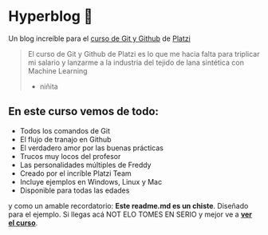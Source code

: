 # Hyperblog 💚
Un blog increíble para el [curso de Git y Github](http://platzi.com/cursos/git-github "curso de Git y Github") de [Platzi](http://platzi.com "Platzi")
> El curso de Git y Github de Platzi es lo que me hacia falta para triplicar mi salario y lanzarme a la industria del tejido de lana sintética con Machine Learning
> - niñita

## En este curso vemos de todo:
* Todos los comandos de Git
* El flujo de tranajo en Github
* El verdadero amor por las buenas prácticas
* Trucos muy locos del profesor
* Las personalidades múltiples de Freddy
* Creado por el incríble Platzi Team
* Incluye ejemplos en Windows, Linux y Mac
* Disponible para todas las edades

y como un amable recordatorio: **Este readme.md es un chiste**. Diseñado para el ejemplo. Si llegas acá NOT ELO TOMES EN SERIO y mejor ve a [**ver el curso**](http://platzi.com/cursos/git-github/ "ver el curso").